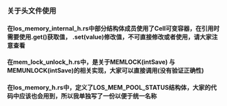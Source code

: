 ### 关于头文件使用
#### 在los_memory_internal_h.rs中部分结构体成员使用了Cell可变容器，在引用时需要使用.get()获取值， .set(value)修改值，不可直接修改或者使用，请大家注意查看
#### 在mem_lock_unlock_h.rs中，是关于MEMLOCK(intSave) 与 MEMUNLOCK(intSave)的相关实现，大家可以直接调用(没有验证正确性)
#### 在los_memory_h.rs中，定义了LOS_MEM_POOL_STATUS结构体，大家的代码中应该也会用到，所以我单独写了一份以便于统一名称
